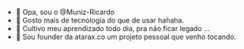 - 👋 Opa, sou o @Muniz-Ricardo
- 👀 Gosto mais de tecnologia do que de usar hahaha.
- 🌱 Cultivo meu aprendizado todo dia, pra não ficar legado ...
- 💞️ Sou founder da atarax.co um projeto pessoal que venho tocando.
